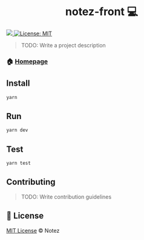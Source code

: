 <h1 align="center">notez-front 💻</h1>
<p>
  <a href="https://travis-ci.org/notez-app/notez-front">
    <img src="https://travis-ci.org/notez-app/notez-front.svg?branch=master" />
  </a>

  <a href="https://github.com/iagodahlem/notez-front/blob/master/LICENSE">
    <img alt="License: MIT" src="https://img.shields.io/badge/License-MIT-yellow.svg" />
  </a>
</p>

> TODO: Write a project description

### 🏠 [Homepage](https://github.com/iagodahlem/notez-front)

## Install

```sh
yarn
```

## Run

```sh
yarn dev
```

## Test

```sh
yarn test
```

## Contributing

> TODO: Write contribution guidelines

## 📝 License

[MIT License](https://github.com/iagodahlem/notez-front/blob/master/LICENSE) © Notez
